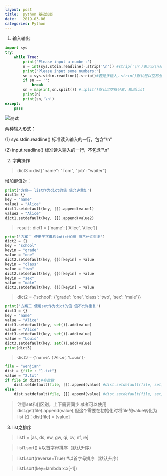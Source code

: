 ```yaml
---
layout: post
title:  python 基础知识
date:   2019-03-06
categories: Python
---
```


<!-- MarkdownTOC -->




1. 输入输出

```python
import sys
try:
    while True:
        print('Please input a number:')
        n = int(sys.stdin.readline().strip('\n')) #strip('\n')表示以\n分隔，否则输出是“字符串+\n”的形式
        print('Please input some numbers:')
        sn = sys.stdin.readline().strip()#若是多输入，strip()默认是以空格分隔，返回一个字符串。
        if sn == '':
            break
        sn = map(int,sn.split()) #.split()默认以空格分离，输出list
        print(n)
        print(sn,'\n')
except:
    pass
```
![测试](https://s1.ax1x.com/2020/03/13/8nIYTI.png)

两种输入形式：

(1) sys.stdin.readline() 标准读入输入的一行，包含"\n"

(2) input.readline() 标准读入输入的一行，不包含"\n"

2. 字典操作

> dict3 = dist{"name": "Tom", "job": "waiter"}

增加键值对：

```python
print('方案一 list作为dict的值 值允许重复')
dict1= {}
key = "name"
value1 = "Alice"
dict1.setdefault(key, []).append(value1)
value2 = "Alice"
dict1.setdefault(key, []).append(value2)
``` 

> result : dict1 = {'name': ['Alice', 'Alice']}

```python
print('方案二 使用子字典作为dict的值 值不允许重复')
dict2 = {}
key = "school"
keyin = "grade"
value = "one"
dict2.setdefault(key, {})[keyin] = value
keyin = "class"
value = "two"
dict2.setdefault(key, {})[keyin] = value
keyin = "sex"
value = "male"
dict2.setdefault(key, {})[keyin] = value
```
    
> dict2 = {'school': {'grade': 'one', 'class': 'two', 'sex': 'male'}}

```python
print('方案三 使用set作为dict的值 值不允许重复')
dict3 = {}
key = "name"
value = "Alice"
dict3.setdefault(key, set()).add(value)
value = "Alice"
dict3.setdefault(key, set()).add(value)
value = "Louis"
dict3.setdefault(key, set()).add(value)
print(dict3)
```

> dict3 = {'name': {'Alice', 'Louis'}}

```python
file = "wenjian"
dist = {file : "1.txt"}
value = "2.txt"
if file in dist:#有此键
    dist.setdefault(file, []).append(value) #dist.setdefault(file, set).add(value)
else:
    dist.setdefault(file, []).append(value) #dist.setdefault(file, set).add(value)
```

> 注意set和[]区别，上下需要同步.或者可以使用dist.get(file).append(value),但这个需要在初始化时将file的value转化为list
如：dist[file] = [value]

3. list之排序

> list1 = [as, ds, ew, gw, qi, cv, nf, re]

> list1.sort() #以首字母排序（默认升序） 

> list1.sort(reverse=True) #以首字母排序（默认升序）

> list1.sort(key=lambda x:x[-1])

